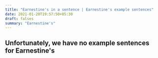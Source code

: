 ```yaml
---
title: "Earnestine's in a sentence | Earnestine's example sentences"
date: 2021-01-20T19:57:50+05:30
draft: falses
summary: "Earnestine's"
---
```

## Unfortunately, we have no example sentences for Earnestine's                 
